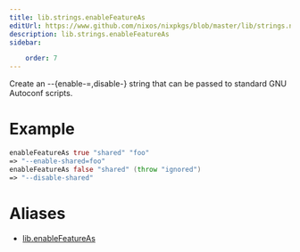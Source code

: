 ```yaml
---
title: lib.strings.enableFeatureAs
editUrl: https://www.github.com/nixos/nixpkgs/blob/master/lib/strings.nix#L1161C21
description: lib.strings.enableFeatureAs
sidebar:

    order: 7
---
```


Create an --{enable-<feat>=<value>,disable-<feat>} string that can be passed to
standard GNU Autoconf scripts.

# Example

```nix
enableFeatureAs true "shared" "foo"
=> "--enable-shared=foo"
enableFeatureAs false "shared" (throw "ignored")
=> "--disable-shared"
```


# Aliases

- [lib.enableFeatureAs](/reference/libenableFeatureAs)


